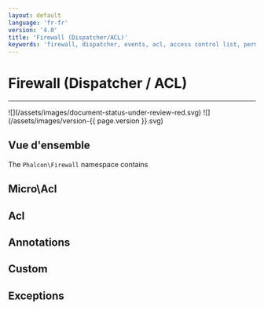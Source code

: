 ```yaml
---
layout: default
language: 'fr-fr'
version: '4.0'
title: 'Firewall (Dispatcher/ACL)'
keywords: 'firewall, dispatcher, events, acl, access control list, permissions, annotations'
---
```


# Firewall (Dispatcher / ACL)
<hr />
![](/assets/images/document-status-under-review-red.svg) ![](/assets/images/version-{{ page.version }}.svg)

## Vue d'ensemble
The `Phalcon\Firewall` namespace contains

## Micro\Acl

## Acl

## Annotations

## Custom

## Exceptions
        
